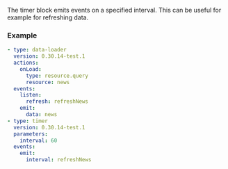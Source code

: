 The timer block emits events on a specified interval. This can be useful for example for refreshing
data.

### Example

```yaml
- type: data-loader
  version: 0.30.14-test.1
  actions:
    onLoad:
      type: resource.query
      resource: news
  events:
    listen:
      refresh: refreshNews
    emit:
      data: news
- type: timer
  version: 0.30.14-test.1
  parameters:
    interval: 60
  events:
    emit:
      interval: refreshNews
```

